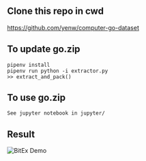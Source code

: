 ## Clone this repo in cwd

https://github.com/yenw/computer-go-dataset

## To update go.zip
    pipenv install
    pipenv run python -i extractor.py
    >> extract_and_pack()

## To use go.zip
    See jupyter notebook in jupyter/

## Result
![BitEx Demo](https://imgur.com/F3FKP31.gif "gangengo") 
